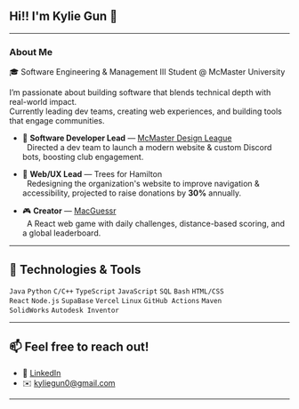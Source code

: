 ## Hi!! I'm Kylie Gun 👋

---

### About Me

🎓 Software Engineering & Management III Student @ McMaster University  

I’m passionate about building software that blends technical depth with real-world impact.  
Currently leading dev teams, creating web experiences, and building tools that engage communities.  

- 🚀 **Software Developer Lead** — [McMaster Design League](https://github.com/MDL-Codes/CADdie)<br>
  &nbsp;&nbsp;Directed a dev team to launch a modern website & custom Discord bots, boosting club engagement.

- 🌱 **Web/UX Lead** — Trees for Hamilton<br>
  &nbsp;&nbsp;Redesigning the organization's website to improve navigation & accessibility, projected to raise donations by **30%** annually.

- 🎮 **Creator** — [MacGuessr](https://macguessr.com)<br>
  &nbsp;&nbsp;A React web game with daily challenges, distance-based scoring, and a global leaderboard.



---

## 🔧 Technologies & Tools

`Java` `Python` `C/C++` `TypeScript` `JavaScript` `SQL` `Bash` `HTML/CSS`  
`React` `Node.js` `SupaBase` `Vercel` `Linux` `GitHub Actions` `Maven`  
`SolidWorks` `Autodesk Inventor`

---

## 📫 Feel free to reach out!

- 💼 [LinkedIn](https://linkedin.com/in/kylie-gun/)  
- ✉️ kyliegun0@gmail.com  

---
